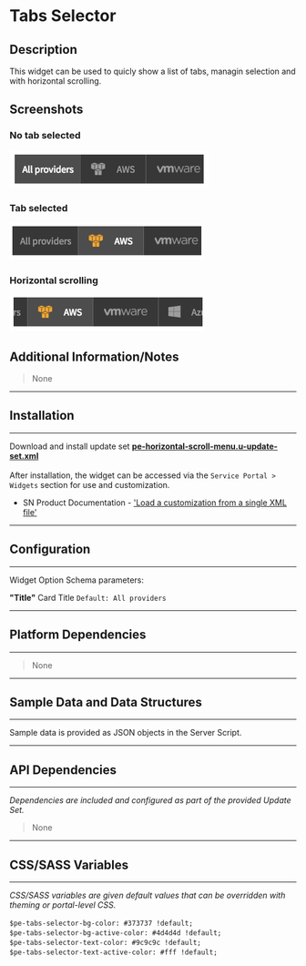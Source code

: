 # Tabs Selector

## Description

This widget can be used to quicly show a list of tabs, managin selection and with horizontal scrolling.

## Screenshots
### No tab selected
![alt text](../images/pe-tabs-selector-01.png "Tabs Selector - No tab selection")
### Tab selected
![alt text](../images/pe-tabs-selector-02.png "Tabs Selector - Tab selected")
### Horizontal scrolling
![alt text](../images/pe-tabs-selector-03.png "Tabs Selector - Horizontal scrolling")

## Additional Information/Notes
> None
---
## Installation
---
Download and install update set **[pe-horizontal-scroll-menu.u-update-set.xml](https://github.com/platform-experience/serviceportal-widget-library/blob/master/pe-horizontal-scroll-menu/pe-horizontal-scroll-menu.u-update-set.xml)** <br/><br/>
After installation, the widget can be accessed via the `Service Portal > Widgets` section for use and customization.<br/>
* SN Product Documentation - ['Load a customization from a single XML file'](https://docs.servicenow.com/bundle/kingston-application-development/page/build/system-update-sets/task/t_SaveAnUpdateSetAsAnXMLFile.html)

---
## Configuration
---
Widget Option Schema parameters:

**"Title"** Card Title `Default: All providers`

---
## Platform Dependencies
---
> None
---
## Sample Data and Data Structures
---
Sample data is provided as JSON objects in the Server Script.

---
## API Dependencies
---
<i>Dependencies are included and configured as part of the provided Update Set.</i>
> None
---
## CSS/SASS Variables
---
_CSS/SASS variables are given default values that can be overridden with theming or portal-level CSS._

`$pe-tabs-selector-bg-color: #373737 !default;`<br/>
`$pe-tabs-selector-bg-active-color: #4d4d4d !default;`<br/>
`$pe-tabs-selector-text-color: #9c9c9c !default;`<br/>
`$pe-tabs-selector-text-active-color: #fff !default;`<br/>